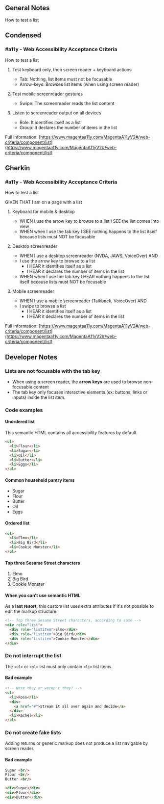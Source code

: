## General Notes

How to test a list

## Condensed

### #a11y - Web Accessibility Acceptance Criteria

How to test a list

1. Test keyboard only, then screen reader + keyboard actions

   - Tab: Nothing, list items must not be focusable
   - Arrow-keys: Browses list items (when using screen reader)

2. Test mobile screenreader gestures

   - Swipe: The screenreader reads the list content

3. Listen to screenreader output on all devices

   - Role: It identifies itself as a list
   - Group: It declares the number of items in the list

Full information: [https://www.magentaa11y.com/MagentaA11yV2#/web-criteria/component/list](https://www.magentaa11y.com/MagentaA11yV2#/web-criteria/component/list)

## Gherkin

### #a11y - Web Accessibility Acceptance Criteria

How to test a list

GIVEN THAT I am on a page with a list

1. Keyboard for mobile & desktop

   - WHEN I use the arrow key to browse to a list I SEE the list comes into view
   - WHEN when I use the tab key I SEE nothing happens to the list itself because lists must NOT be focusable

2. Desktop screenreader

   - WHEN I use a desktop screenreader (NVDA, JAWS, VoiceOver) AND 
   - I use the arrow key to browse to a list
      - I HEAR it identifies itself as a list
      - I HEAR it declares the number of items in the list
   - WHEN when I use the tab key I HEAR nothing happens to the list itself because lists must NOT be focusable

3. Mobile screenreader

   - WHEN I use a mobile screenreader (Talkback, VoiceOver) AND
   - I swipe to browse a list
      - I HEAR it identifies itself as a list
      - I HEAR it declares the number of items in the list

Full information: [https://www.magentaa11y.com/MagentaA11yV2#/web-criteria/component/list](https://www.magentaa11y.com/MagentaA11yV2#/web-criteria/component/list)

## Developer Notes

### Lists are not focusable with the tab key

   - When using a screen reader, the **arrow keys** are used to browse non-focusable content
   - The tab key only focuses interactive elements (ex: buttons, links or inputs) inside the list item.

### Code examples

#### Unordered list

This semantic HTML contains all accessibility features by default.

```html
<ul>
  <li>Flour</li>
  <li>Sugar</li>
  <li>Oil</li>
  <li>Butter</li>
  <li>Eggs</li>
</ul>
```

<example>
<h4>Common household pantry items</h4>
<ul>
  <li>Sugar</li>
  <li>Flour</li>
  <li>Butter</li>
  <li>Oil</li>
  <li>Eggs</li>
</ul>
</example>

#### Ordered list

```html
<ol>
  <li>Elmo</li>
  <li>Big Bird</li>
  <li>Cookie Monster</li>
</ol>
```

<example>
<h4>Top three Sesame Street characters</h4>
<ol>
  <li>Elmo</li>
  <li>Big Bird</li>
  <li>Cookie Monster</li>
</ol>
</example>

#### When you can't use semantic HTML

As a **last resort**, this custom list uses extra attributes if it's not possible to edit the markup structure.

```html
<!-- Top three Sesame Street characters, according to some -->
<div role="list">
  <div role="listitem">Elmo</div>
  <div role="listitem">Big Bird</div>
  <div role="listitem">Cookie Monster</div>
</div>
```

### Do not interrupt the list

The `<ul>` or `<ol>` list must only contain `<li>` list items.

<h4 class="bad-example"> Bad example</h4>

```html
<!-- Were they or weren't they? -->
<ul>
  <li>Ross</li>
  <div>
    <a href="#">Stream it all over again and decide</a>
  </div>
  <li>Rachel</li>
</ul>
```

### Do not create fake lists

Adding returns or generic markup does not produce a list navigable by screen reader.

<h4 class="bad-example"> Bad example</h4>

```html
Sugar <br/>
Flour <br/>
Butter <br/>

<div>Sugar</div>
<div>Flour</div>
<div>Butter</div>
```
